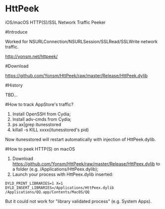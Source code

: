 
HttPeek
======

iOS/macOS HTTP(S)/SSL Network Traffic Peeker

#Introduce

Worked for NSURLConnection/NSURLSession/SSLRead/SSLWrite network traffic.

<http://yonsm.net/httpeek/>

#Download

<https://github.com/Yonsm/HttPeek/raw/master/Release/HttPeek.dylib>

#History

TBD...

#How to track AppStore's traffic?

1. Install OpenSSH from Cydia;
2. Install adv-cmds from Cydia;
3. ps ax|grep itunesstored
4. killall -s KILL xxxx(itunesstored's pid)

Now itunesstored will restart automatically with injection of HttPeek.dylib.


#How to peek HTTP(S) on macOS

1. Download <https://github.com/Yonsm/HttPeek/raw/master/Release/HttPeex.dylib> to a folder (e.g. /Applications/HttPeex.dylib);
2. Launch your process with HttPeex.dylib inserted:
   
`DYLD_PRINT_LIBRARIES=1 X=1 DYLD_INSERT_LIBRARIES=/Applications/HttPeex.dylib /Applications/QQ.app/Contents/MacOS/QQ`

But it could not work for "library validated process" (e.g. System Apps).
